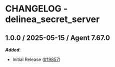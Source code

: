 # CHANGELOG - delinea_secret_server

<!-- towncrier release notes start -->

## 1.0.0 / 2025-05-15 / Agent 7.67.0

***Added***:

* Initial Release ([#19857](https://github.com/DataDog/integrations-core/pull/19857))
